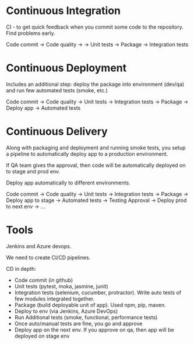 # Continuous Integration

CI - to get quick feedback when you commit some code to the repository. Find problems early.

Code commit -> Code quality -> -> Unit tests -> Package -> Integration tests

# Continuous Deployment

Includes an additional step: deploy the package into environment (dev/qa) and run few automated tests (smoke, etc.)

Code commit -> Code quality -> Unit tests -> Integration tests -> Package -> Deploy app -> Automated tests

# Continuous Delivery

Along with packaging and deployment and running smoke tests, you setup a pipeline to automatically deploy app to a production environment.

If QA team gives the approval, then code will be automatically deployed on to stage and prod env.

Deploy app automatically to different environments.

Code commit -> Code quality  -> Unit tests -> Integration tests -> Package -> Deploy app to stage -> Automated tests -> Testing Approval -> Deploy prod to next env -> ...

# Tools 

Jenkins and Azure devops.

We need to create CI/CD pipelines.

CD in depth:
  - Code commit (in github)
  - Unit tests (pytest, moka, jasmine, junit)
  - Integration tests (selenium, cucumber, protractor). Write auto tests of few modules integrated together.
  - Package (build deployable unit of app). Used npm, pip, maven.
  - Deploy to env (via Jenkins, Azure DevOps)
  - Run Additional tests (smoke, functional, performance tests)
  - Once auto/manual tests are fine, you go and approve
  - Deploy app on the next env. If you approve on qa, then app will be deployed on stage env
  